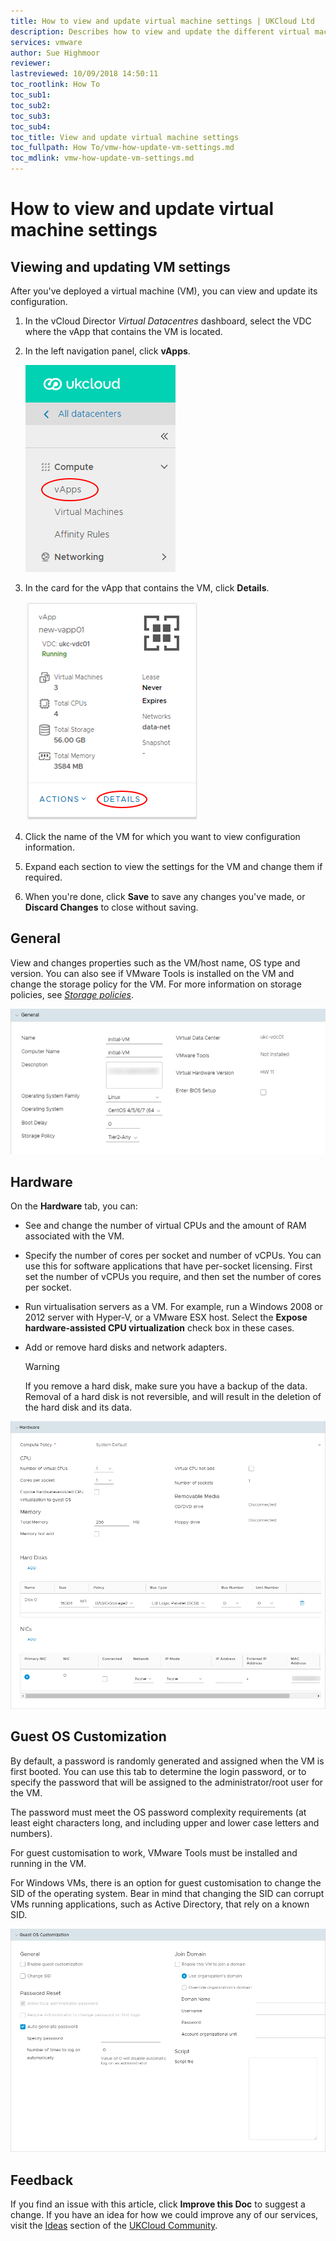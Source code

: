 ```yaml
---
title: How to view and update virtual machine settings | UKCloud Ltd
description: Describes how to view and update the different virtual machine (VM) settings in vCloud Director
services: vmware
author: Sue Highmoor
reviewer:
lastreviewed: 10/09/2018 14:50:11
toc_rootlink: How To
toc_sub1: 
toc_sub2:
toc_sub3:
toc_sub4:
toc_title: View and update virtual machine settings
toc_fullpath: How To/vmw-how-update-vm-settings.md
toc_mdlink: vmw-how-update-vm-settings.md
---
```


# How to view and update virtual machine settings

## Viewing and updating VM settings

After you've deployed a virtual machine (VM), you can view and update its configuration.

1. In the vCloud Director *Virtual Datacentres* dashboard, select the VDC where the vApp that contains the VM is located.

2. In the left navigation panel, click **vApps**.

    ![vApps menu option](images/vmw-vcd-tab-vapps.png)

3. In the card for the vApp that contains the VM, click **Details**.

    ![vApp Details option](images/vmw-vcd-mnu-vapp-details.png)

4. Click the name of the VM for which you want to view configuration information.

5. Expand each section to view the settings for the VM and change them if required.

6. When you're done, click **Save** to save any changes you've made, or **Discard Changes** to close without saving.

## General

View and changes properties such as the VM/host name, OS type and version. You can also see if VMware Tools is installed on the VM and change the storage policy for the VM. For more information on storage policies, see [*Storage policies*](vmw-ref-storage-policies.md).

![Virtual Machines: General section](images/vmw-vcd91-vm-general.png)

## Hardware

On the **Hardware** tab, you can:

- See and change the number of virtual CPUs and the amount of RAM associated with the VM.

- Specify the number of cores per socket and number of vCPUs. You can use this for software applications that have per-socket licensing. First set the number of vCPUs you require, and then set the number of cores per socket.

- Run virtualisation servers as a VM. For example, run a Windows 2008 or 2012 server with Hyper-V, or a VMware ESX host. Select the **Expose hardware-assisted CPU virtualization** check box in these cases.

- Add or remove hard disks and network adapters.

    > [!WARNING]
    > If you remove a hard disk, make sure you have a backup of the data. Removal of a hard disk is not reversible, and will result in the deletion of the hard disk and its data.

![Virtual Machines: Hardware section](images/vmw-vcd-vm-hardware.png)

## Guest OS Customization

By default, a password is randomly generated and assigned when the VM is first booted. You can use this tab to determine the login password, or to specify the password that will be assigned to the administrator/root user for the VM.

The password must meet the OS password complexity requirements (at least eight characters long, and including upper and lower case letters and numbers).

For guest customisation to work, VMware Tools must be installed and running in the VM.

For Windows VMs, there is an option for guest customisation to change the SID of the operating system. Bear in mind that changing the SID can corrupt VMs running applications, such as Active Directory, that rely on a known SID.

![Virtual Machines: Guest OS Customization section](images/vmw-vcd-vm-guestos.png)


## Feedback

If you find an issue with this article, click **Improve this Doc** to suggest a change. If you have an idea for how we could improve any of our services, visit the [Ideas](https://community.ukcloud.com/ideas) section of the [UKCloud Community](https://community.ukcloud.com).
